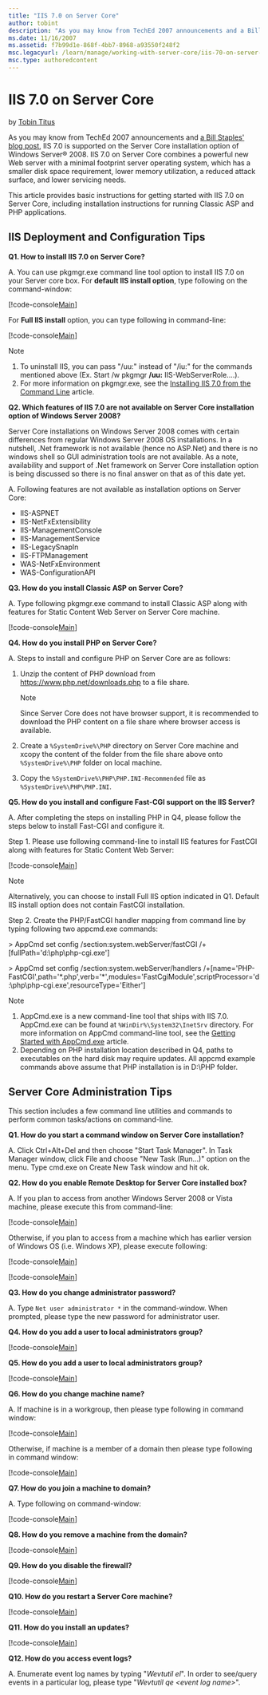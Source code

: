 ```yaml
---
title: "IIS 7.0 on Server Core"
author: tobint
description: "As you may know from TechEd 2007 announcements and a Bill Staples' blog post, IIS 7.0 is supported on the Server Core installation option of Windows Server..."
ms.date: 11/16/2007
ms.assetid: f7b99d1e-868f-4bb7-8968-a93550f248f2
msc.legacyurl: /learn/manage/working-with-server-core/iis-70-on-server-core
msc.type: authoredcontent
---
```

# IIS 7.0 on Server Core

by [Tobin Titus](https://github.com/tobint)

As you may know from TechEd 2007 announcements and [a Bill Staples' blog post](https://blogs.iis.net/bills/archive/2007/06/04/iis7-on-server-core.aspx), IIS 7.0 is supported on the Server Core installation option of Windows Server® 2008. IIS 7.0 on Server Core combines a powerful new Web server with a minimal footprint server operating system, which has a smaller disk space requirement, lower memory utilization, a reduced attack surface, and lower servicing needs.

This article provides basic instructions for getting started with IIS 7.0 on Server Core, including installation instructions for running Classic ASP and PHP applications.

## IIS Deployment and Configuration Tips

**Q1. How to install IIS 7.0 on Server Core?**

A. You can use pkgmgr.exe command line tool option to install IIS 7.0 on your Server core box. For **default IIS install option**, type following on the command-window:

[!code-console[Main](iis-70-on-server-core/samples/sample1.cmd)]

For **Full IIS install** option, you can type following in command-line:

[!code-console[Main](iis-70-on-server-core/samples/sample2.cmd)]

> [!NOTE]
>
> 1. To uninstall IIS, you can pass "/uu:" instead of "/iu:" for the commands mentioned above (Ex. Start /w pkgmgr **/uu:** IIS-WebServerRole….).
> 2. For more information on pkgmgr.exe, see the [Installing IIS 7.0 from the Command Line](../../install/installing-iis-7/installing-iis-from-the-command-line.md) article.

**Q2. Which features of IIS 7.0 are not available on Server Core installation option of Windows Server 2008?**

Server Core installations on Windows Server 2008 comes with certain differences from regular Windows Server 2008 OS installations. In a nutshell, .Net framework is not available (hence no ASP.Net) and there is no windows shell so GUI administration tools are not available. As a note, availability and support of .Net framework on Server Core installation option is being discussed so there is no final answer on that as of this date yet.

A. Following features are not available as installation options on Server Core:

- IIS-ASPNET
- IIS-NetFxExtensibility
- IIS-ManagementConsole
- IIS-ManagementService
- IIS-LegacySnapIn
- IIS-FTPManagement
- WAS-NetFxEnvironment
- WAS-ConfigurationAPI

**Q3. How do you install Classic ASP on Server Core?**

A. Type following pkgmgr.exe command to install Classic ASP along with features for Static Content Web Server on Server Core machine.

[!code-console[Main](iis-70-on-server-core/samples/sample3.cmd)]

**Q4. How do you install PHP on Server Core?**

A. Steps to install and configure PHP on Server Core are as follows:

1. Unzip the content of PHP download from <https://www.php.net/downloads.php> to a file share.

    > [!NOTE]
    > Since Server Core does not have browser support, it is recommended to download the PHP content on a file share where browser access is available.

2. Create a `%SystemDrive%\PHP` directory on Server Core machine and xcopy the content of the folder from the file share above onto `%SystemDrive%\PHP` folder on local machine.

3. Copy the `%SystemDrive%\PHP\PHP.INI-Recommended` file as `%SystemDrive%\PHP\PHP.INI`.

**Q5. How do you install and configure Fast-CGI support on the IIS Server?**

A. After completing the steps on installing PHP in Q4, please follow the steps below to install Fast-CGI and configure it.

Step 1. Please use following command-line to install IIS features for FastCGI along with features for Static Content Web Server:

[!code-console[Main](iis-70-on-server-core/samples/sample4.cmd)]

> [!NOTE]
> Alternatively, you can choose to install Full IIS option indicated in Q1. Default IIS install option does not contain FastCGI installation.

Step 2. Create the PHP/FastCGI handler mapping from command line by typing following two appcmd.exe commands:

&gt; AppCmd set config /section:system.webServer/fastCGI /+[fullPath='d:\php\php-cgi.exe']

&gt; AppCmd set config /section:system.webServer/handlers /+[name='PHP-FastCGI',path='\*.php',verb='\*',modules='FastCgiModule',scriptProcessor='d:\php\php-cgi.exe',resourceType='Either']

> [!NOTE]
>
> 1. AppCmd.exe is a new command-line tool that ships with IIS 7.0. AppCmd.exe can be found at `%WinDir%\System32\InetSrv` directory. For more information on AppCmd command-line tool, see the [Getting Started with AppCmd.exe](../../get-started/getting-started-with-iis/getting-started-with-appcmdexe.md) article.
> 2. Depending on PHP installation location described in Q4, paths to executables on the hard disk may require updates. All appcmd example commands above assume that PHP installation is in D:\PHP folder.

## Server Core Administration Tips

This section includes a few command line utilities and commands to perform common tasks/actions on command-line.

**Q1. How do you start a command window on Server Core installation?**

A. Click Ctrl+Alt+Del and then choose "Start Task Manager". In Task Manager window, click File and choose "New Task (Run…)" option on the menu. Type cmd.exe on Create New Task window and hit ok.

**Q2. How do you enable Remote Desktop for Server Core installed box?**

A. If you plan to access from another Windows Server 2008 or Vista machine, please execute this from command-line:

[!code-console[Main](iis-70-on-server-core/samples/sample5.cmd)]

Otherwise, if you plan to access from a machine which has earlier version of Windows OS (i.e. Windows XP), please execute following:

[!code-console[Main](iis-70-on-server-core/samples/sample6.cmd)]

[!code-console[Main](iis-70-on-server-core/samples/sample7.cmd)]

**Q3. How do you change administrator password?**

A. Type `Net user administrator *` in the command-window. When prompted, please type the new password for administrator user.

**Q4. How do you add a user to local administrators group?**

[!code-console[Main](iis-70-on-server-core/samples/sample8.cmd)]

**Q5. How do you add a user to local administrators group?**

[!code-console[Main](iis-70-on-server-core/samples/sample9.cmd)]

**Q6. How do you change machine name?**

A. If machine is in a workgroup, then please type following in command window:

[!code-console[Main](iis-70-on-server-core/samples/sample10.cmd)]

Otherwise, if machine is a member of a domain then please type following in command window:

[!code-console[Main](iis-70-on-server-core/samples/sample11.cmd)]

**Q7. How do you join a machine to domain?**

A. Type following on command-window:

[!code-console[Main](iis-70-on-server-core/samples/sample12.cmd)]

**Q8. How do you remove a machine from the domain?**

[!code-console[Main](iis-70-on-server-core/samples/sample13.cmd)]

**Q9. How do you disable the firewall?**

[!code-console[Main](iis-70-on-server-core/samples/sample14.cmd)]

**Q10. How do you restart a Server Core machine?**

[!code-console[Main](iis-70-on-server-core/samples/sample15.cmd)]

**Q11. How do you install an updates?**

[!code-console[Main](iis-70-on-server-core/samples/sample16.cmd)]

**Q12. How do you access event logs?**

A. Enumerate event log names by typing "*Wevtutil el*". In order to see/query events in a particular log, please type "*Wevtutil qe &lt;event log name&gt;*".
